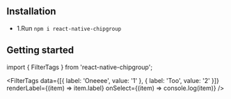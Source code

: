 ## Installation

- 1.Run `npm i react-native-chipgroup`

## Getting started

import { FilterTags } from 'react-native-chipgroup';

<FilterTags
    data={[{ label: 'Oneeee', value: '1' }, { label: 'Too', value: '2' }]}
    renderLabel={(item) => item.label}
    onSelect={(item) => console.log(item)}
/>